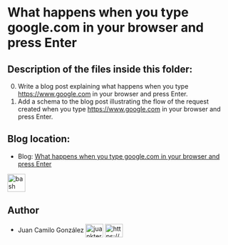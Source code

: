 # What happens when you type google.com in your browser and press Enter

## Description of the files inside this folder:

0. Write a blog post explaining what happens when you type https://www.google.com in your browser and press Enter.
1. Add a schema to the blog post illustrating the flow of the request created when you type https://www.google.com in your browser and press Enter.


## Blog location:

- Blog: [What happens when you type google.com in your browser and press Enter](https://3388.medium.com/what-happens-when-you-type-google-com-in-your-browser-and-press-enter-f21999b95c70)

<p align="left"> <a href="https://www.gnu.org/software/bash/" target="_blank" rel="noreferrer"> <img src="https://www.vectorlogo.zone/logos/gnu_bash/gnu_bash-icon.svg" alt="bash" width="40" height="40"/> </a> </p>


## Author

- Juan Camilo González <a href="https://twitter.com/juankter" target="blank"><img align="center" src="https://raw.githubusercontent.com/rahuldkjain/github-profile-readme-generator/master/src/images/icons/Social/twitter.svg" alt="juankter" height="30" width="40" /></a>
<a href="https://bit.ly/2MBNR0t" target="blank"><img align="center" src="https://raw.githubusercontent.com/rahuldkjain/github-profile-readme-generator/master/src/images/icons/Social/linked-in-alt.svg" alt="https://bit.ly/2mbnr0t" height="30" width="40" /></a>

